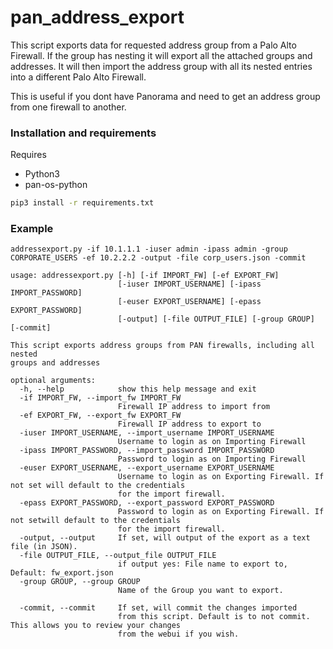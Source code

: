 # pan_address_export

This script exports data for requested address group from a Palo Alto Firewall. If the group has nesting it will export all the attached groups and addresses. 
It will then import the address group with all its nested entries into a different Palo Alto Firewall. 

This is useful if you dont have Panorama and need to get an address group from one firewall to another. 

### Installation and requirements
Requires 
 * Python3 
 * pan-os-python 

```bash
pip3 install -r requirements.txt
```

### Example
```
addressexport.py -if 10.1.1.1 -iuser admin -ipass admin -group CORPORATE_USERS -ef 10.2.2.2 -output -file corp_users.json -commit
```


```
usage: addressexport.py [-h] [-if IMPORT_FW] [-ef EXPORT_FW]
                        [-iuser IMPORT_USERNAME] [-ipass IMPORT_PASSWORD]
                        [-euser EXPORT_USERNAME] [-epass EXPORT_PASSWORD]
                        [-output] [-file OUTPUT_FILE] [-group GROUP] [-commit]

This script exports address groups from PAN firewalls, including all nested
groups and addresses

optional arguments:
  -h, --help            show this help message and exit
  -if IMPORT_FW, --import_fw IMPORT_FW
                        Firewall IP address to import from
  -ef EXPORT_FW, --export_fw EXPORT_FW
                        Firewall IP address to export to
  -iuser IMPORT_USERNAME, --import_username IMPORT_USERNAME
                        Username to login as on Importing Firewall
  -ipass IMPORT_PASSWORD, --import_password IMPORT_PASSWORD
                        Password to login as on Importing Firewall
  -euser EXPORT_USERNAME, --export_username EXPORT_USERNAME
                        Username to login as on Exporting Firewall. If not set will default to the credentials 
                        for the import firewall.
  -epass EXPORT_PASSWORD, --export_password EXPORT_PASSWORD
                        Password to login as on Exporting Firewall. If not setwill default to the credentials 
                        for the import firewall.
  -output, --output     If set, will output of the export as a text file (in JSON).
  -file OUTPUT_FILE, --output_file OUTPUT_FILE
                        if output yes: File name to export to, Default: fw_export.json
  -group GROUP, --group GROUP
                        Name of the Group you want to export.
                        
  -commit, --commit     If set, will commit the changes imported
                        from this script. Default is to not commit. This allows you to review your changes 
                        from the webui if you wish.
```